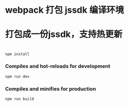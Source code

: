 # webpack 打包 jssdk 编译环境
# 打包成一份jssdk，支持热更新
#
```
npm install
```

### Compiles and hot-reloads for development
```
npm run dev
```

### Compiles and minifies for production
```
npm run build
```
